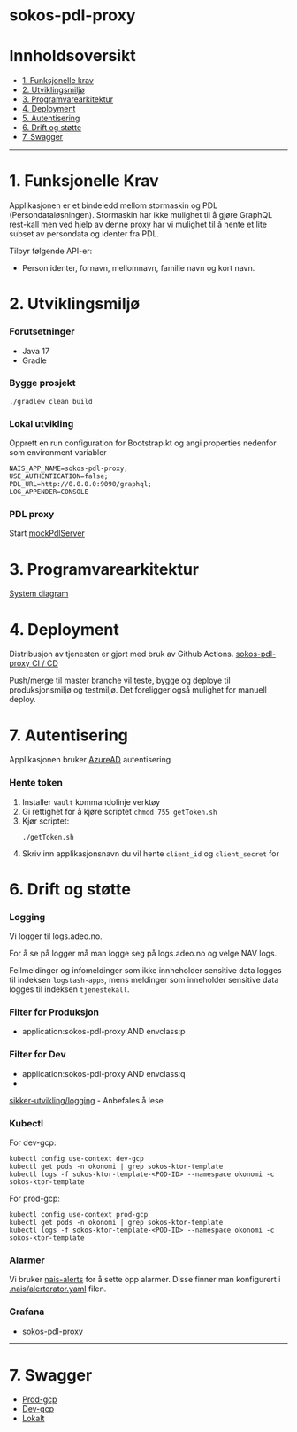 # sokos-pdl-proxy

# Innholdsoversikt
* [1. Funksjonelle krav](#1-funksjonelle-krav)
* [2. Utviklingsmiljø](#2-utviklingsmiljø)
* [3. Programvarearkitektur](#3-programvarearkitektur)
* [4. Deployment](#4-deployment)
* [5. Autentisering](#5-autentisering)
* [6. Drift og støtte](#6-drift-og-støtte)
* [7. Swagger](#7-swagger)
---

# 1. Funksjonelle Krav
Applikasjonen er et bindeledd mellom stormaskin og PDL (Persondataløsningen). Stormaskin har ikke mulighet til å gjøre GraphQL rest-kall men ved hjelp av denne proxy har vi mulighet til å hente et lite subset av persondata og identer fra PDL.

Tilbyr følgende API-er:
- Person identer, fornavn, mellomnavn, familie navn og kort navn.


# 2. Utviklingsmiljø
### Forutsetninger
* Java 17
* Gradle

### Bygge prosjekt
`./gradlew clean build`

### Lokal utvikling
Opprett en run configuration for Bootstrap.kt og angi properties nedenfor som environment variabler

```properties
NAIS_APP_NAME=sokos-pdl-proxy;
USE_AUTHENTICATION=false;
PDL_URL=http://0.0.0.0:9090/graphql;
LOG_APPENDER=CONSOLE
```

### PDL proxy
Start [mockPdlServer](src/test/kotlin/devtools/mockPdlServer.kt)

# 3. Programvarearkitektur
[System diagram](./dokumentasjon/system-diagram.md)

# 4. Deployment
Distribusjon av tjenesten er gjort med bruk av Github Actions.
[sokos-pdl-proxy CI / CD](https://github.com/navikt/sokos-pdl-proxy/actions)

Push/merge til master branche vil teste, bygge og deploye til produksjonsmiljø og testmiljø.
Det foreligger også mulighet for manuell deploy.

# 7. Autentisering
Applikasjonen bruker [AzureAD](https://docs.nais.io/security/auth/azure-ad/) autentisering

### Hente token
1. Installer `vault` kommandolinje verktøy
2. Gi rettighet for å kjøre scriptet `chmod 755 getToken.sh`
3. Kjør scriptet:
   ```
   ./getToken.sh
   ```
4. Skriv inn applikasjonsnavn du vil hente `client_id` og `client_secret` for

# 6. Drift og støtte

### Logging
Vi logger til logs.adeo.no.

For å se på logger må man logge seg på logs.adeo.no og velge NAV logs.

Feilmeldinger og infomeldinger som ikke innheholder sensitive data logges til indeksen `logstash-apps`, mens meldinger som inneholder sensitive data logges til indeksen `tjenestekall`.

### Filter for Produksjon

* application:sokos-pdl-proxy AND envclass:p

### Filter for Dev

* application:sokos-pdl-proxy AND envclass:q
* 
[sikker-utvikling/logging](https://sikkerhet.nav.no/docs/sikker-utvikling/logging) - Anbefales å lese

### Kubectl
For dev-gcp:
```shell script
kubectl config use-context dev-gcp
kubectl get pods -n okonomi | grep sokos-ktor-template
kubectl logs -f sokos-ktor-template-<POD-ID> --namespace okonomi -c sokos-ktor-template
```

For prod-gcp:
```shell script
kubectl config use-context prod-gcp
kubectl get pods -n okonomi | grep sokos-ktor-template
kubectl logs -f sokos-ktor-template-<POD-ID> --namespace okonomi -c sokos-ktor-template
```

### Alarmer
Vi bruker [nais-alerts](https://doc.nais.io/observability/alerts) for å sette opp alarmer. Disse finner man konfigurert i [.nais/alerterator.yaml](.nais/alerterator.yaml) filen.

### Grafana
- [sokos-pdl-proxy](https://grafana.nais.io/d/ytprGMj7z/sokos-pdl-proxy?orgId=1&refresh=30s)
---

# 7. Swagger

- [Prod-gcp](https://sokos-pdl-proxy.intern.nav.no/person-proxy/api/v1/docs/#/)
- [Dev-gcp](https://sokos-pdl-proxy.dev.intern.nav.no/person-proxy/api/v1/docs/#/)
- [Lokalt](http://0.0.0.0:8080/person-proxy/api/v1/docs/)